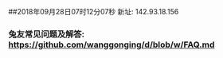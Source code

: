 ##2018年09月28日07时12分07秒 新址: 142.93.18.156
### 兔友常见问题及解答: https://github.com/wanggonging/d/blob/w/FAQ.md

